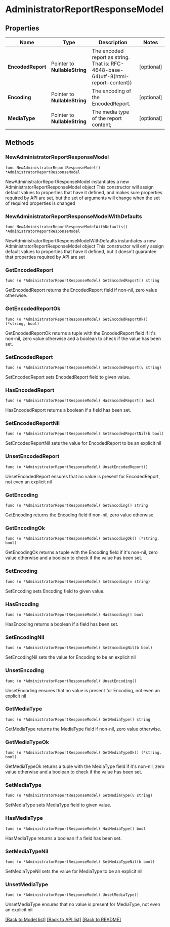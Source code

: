 # AdministratorReportResponseModel

## Properties

Name | Type | Description | Notes
------------ | ------------- | ------------- | -------------
**EncodedReport** | Pointer to **NullableString** | The encoded report as string. That is: RFC-4648-base-64(utf-8(html-report-content)) | [optional] 
**Encoding** | Pointer to **NullableString** | The encoding of the EncodedReport. | [optional] 
**MediaType** | Pointer to **NullableString** | The media type of the report content; | [optional] 

## Methods

### NewAdministratorReportResponseModel

`func NewAdministratorReportResponseModel() *AdministratorReportResponseModel`

NewAdministratorReportResponseModel instantiates a new AdministratorReportResponseModel object
This constructor will assign default values to properties that have it defined,
and makes sure properties required by API are set, but the set of arguments
will change when the set of required properties is changed

### NewAdministratorReportResponseModelWithDefaults

`func NewAdministratorReportResponseModelWithDefaults() *AdministratorReportResponseModel`

NewAdministratorReportResponseModelWithDefaults instantiates a new AdministratorReportResponseModel object
This constructor will only assign default values to properties that have it defined,
but it doesn't guarantee that properties required by API are set

### GetEncodedReport

`func (o *AdministratorReportResponseModel) GetEncodedReport() string`

GetEncodedReport returns the EncodedReport field if non-nil, zero value otherwise.

### GetEncodedReportOk

`func (o *AdministratorReportResponseModel) GetEncodedReportOk() (*string, bool)`

GetEncodedReportOk returns a tuple with the EncodedReport field if it's non-nil, zero value otherwise
and a boolean to check if the value has been set.

### SetEncodedReport

`func (o *AdministratorReportResponseModel) SetEncodedReport(v string)`

SetEncodedReport sets EncodedReport field to given value.

### HasEncodedReport

`func (o *AdministratorReportResponseModel) HasEncodedReport() bool`

HasEncodedReport returns a boolean if a field has been set.

### SetEncodedReportNil

`func (o *AdministratorReportResponseModel) SetEncodedReportNil(b bool)`

 SetEncodedReportNil sets the value for EncodedReport to be an explicit nil

### UnsetEncodedReport
`func (o *AdministratorReportResponseModel) UnsetEncodedReport()`

UnsetEncodedReport ensures that no value is present for EncodedReport, not even an explicit nil
### GetEncoding

`func (o *AdministratorReportResponseModel) GetEncoding() string`

GetEncoding returns the Encoding field if non-nil, zero value otherwise.

### GetEncodingOk

`func (o *AdministratorReportResponseModel) GetEncodingOk() (*string, bool)`

GetEncodingOk returns a tuple with the Encoding field if it's non-nil, zero value otherwise
and a boolean to check if the value has been set.

### SetEncoding

`func (o *AdministratorReportResponseModel) SetEncoding(v string)`

SetEncoding sets Encoding field to given value.

### HasEncoding

`func (o *AdministratorReportResponseModel) HasEncoding() bool`

HasEncoding returns a boolean if a field has been set.

### SetEncodingNil

`func (o *AdministratorReportResponseModel) SetEncodingNil(b bool)`

 SetEncodingNil sets the value for Encoding to be an explicit nil

### UnsetEncoding
`func (o *AdministratorReportResponseModel) UnsetEncoding()`

UnsetEncoding ensures that no value is present for Encoding, not even an explicit nil
### GetMediaType

`func (o *AdministratorReportResponseModel) GetMediaType() string`

GetMediaType returns the MediaType field if non-nil, zero value otherwise.

### GetMediaTypeOk

`func (o *AdministratorReportResponseModel) GetMediaTypeOk() (*string, bool)`

GetMediaTypeOk returns a tuple with the MediaType field if it's non-nil, zero value otherwise
and a boolean to check if the value has been set.

### SetMediaType

`func (o *AdministratorReportResponseModel) SetMediaType(v string)`

SetMediaType sets MediaType field to given value.

### HasMediaType

`func (o *AdministratorReportResponseModel) HasMediaType() bool`

HasMediaType returns a boolean if a field has been set.

### SetMediaTypeNil

`func (o *AdministratorReportResponseModel) SetMediaTypeNil(b bool)`

 SetMediaTypeNil sets the value for MediaType to be an explicit nil

### UnsetMediaType
`func (o *AdministratorReportResponseModel) UnsetMediaType()`

UnsetMediaType ensures that no value is present for MediaType, not even an explicit nil

[[Back to Model list]](../README.md#documentation-for-models) [[Back to API list]](../README.md#documentation-for-api-endpoints) [[Back to README]](../README.md)


